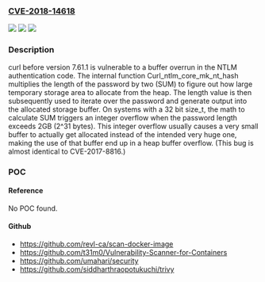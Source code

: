 ### [CVE-2018-14618](https://cve.mitre.org/cgi-bin/cvename.cgi?name=CVE-2018-14618)
![](https://img.shields.io/static/v1?label=Product&message=curl&color=blue)
![](https://img.shields.io/static/v1?label=Version&message=n%2Fa&color=blue)
![](https://img.shields.io/static/v1?label=Vulnerability&message=CWE-122&color=brighgreen)

### Description

curl before version 7.61.1 is vulnerable to a buffer overrun in the NTLM authentication code. The internal function Curl_ntlm_core_mk_nt_hash multiplies the length of the password by two (SUM) to figure out how large temporary storage area to allocate from the heap. The length value is then subsequently used to iterate over the password and generate output into the allocated storage buffer. On systems with a 32 bit size_t, the math to calculate SUM triggers an integer overflow when the password length exceeds 2GB (2^31 bytes). This integer overflow usually causes a very small buffer to actually get allocated instead of the intended very huge one, making the use of that buffer end up in a heap buffer overflow. (This bug is almost identical to CVE-2017-8816.)

### POC

#### Reference
No POC found.

#### Github
- https://github.com/revl-ca/scan-docker-image
- https://github.com/t31m0/Vulnerability-Scanner-for-Containers
- https://github.com/umahari/security
- https://github.com/siddharthraopotukuchi/trivy

